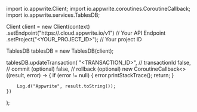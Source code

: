 import io.appwrite.Client;
import io.appwrite.coroutines.CoroutineCallback;
import io.appwrite.services.TablesDB;

Client client = new Client(context)
    .setEndpoint("https://<REGION>.cloud.appwrite.io/v1") // Your API Endpoint
    .setProject("<YOUR_PROJECT_ID>"); // Your project ID

TablesDB tablesDB = new TablesDB(client);

tablesDB.updateTransaction(
    "<TRANSACTION_ID>", // transactionId 
    false, // commit (optional)
    false, // rollback (optional)
    new CoroutineCallback<>((result, error) -> {
        if (error != null) {
            error.printStackTrace();
            return;
        }

        Log.d("Appwrite", result.toString());
    })
);

